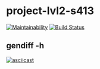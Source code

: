 # project-lvl2-s413
[![Maintainability](https://api.codeclimate.com/v1/badges/99c7abdbe556b5cbe9da/maintainability)](https://codeclimate.com/github/soulle/project-lvl2-s413/maintainability)
[![Build Status](https://travis-ci.org/soulle/project-lvl2-s413.svg?branch=master)](https://travis-ci.org/soulle/project-lvl2-s413)
## gendiff -h
[![asciicast](https://asciinema.org/a/nXlk4cNqvBjyIfXgmCodfRjOl.svg)](https://asciinema.org/a/nXlk4cNqvBjyIfXgmCodfRjOl)